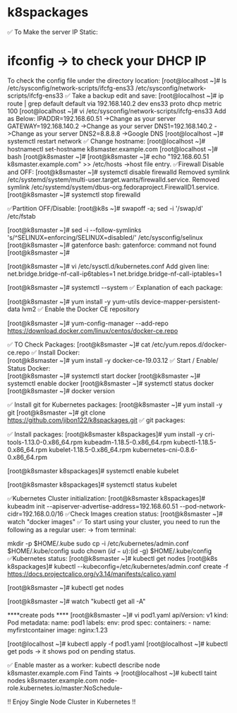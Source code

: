 # k8spackages
✅ To Make the server IP Static:
# ifconfig 				-> to check your DHCP IP
To check the config file under the directory location: 
[root@localhost ~]# ls /etc/sysconfig/network-scripts/ifcfg-ens33 
/etc/sysconfig/network-scripts/ifcfg-ens33
✅  Take a backup edit and save: 
[root@localhost ~]# ip route | grep default
default via 192.168.140.2 dev ens33 proto dhcp metric 100
[root@localhost ~]# vi /etc/sysconfig/network-scripts/ifcfg-ens33
Add as Below:
IPADDR=192.168.60.51 		->Change as your server
GATEWAY=192.168.140.2		->Change as your server
DNS1=192.168.140.2 		->Change as your server
DNS2=8.8.8.8				->Google DNS
[root@localhost ~]# systemctl restart network
✅ Change hostname:
[root@localhost ~]# hostnamectl set-hostname k8smaster.example.com
[root@localhost ~]# bash
[root@k8smaster ~]# 
[root@k8smaster ~]# echo "192.168.60.51 k8smaster.example.com" >> /etc/hosts  	->host file entry.
✅Firewall Disable and OFF:
[root@k8smaster ~]# systemctl disable firewalld
Removed symlink /etc/systemd/system/multi-user.target.wants/firewalld.service.
Removed symlink /etc/systemd/system/dbus-org.fedoraproject.FirewallD1.service.
[root@k8smaster ~]# systemctl stop firewalld

✅Partition OFF/Disable: 
[root@k8s ~]# swapoff -a; sed -i '/swap/d' /etc/fstab

[root@k8smaster ~]# sed -i --follow-symlinks 's/^SELINUX=enforcing/SELINUX=disabled/' /etc/sysconfig/selinux
[root@k8smaster ~]# gatenforce
bash: gatenforce: command not found
[root@k8smaster ~]# 

[root@k8smaster ~]# vi /etc/sysctl.d/kubernetes.conf
Add given line:
net.bridge.bridge-nf-call-ip6tables=1
net.bridge.bridge-nf-call-iptables=1

[root@k8smaster ~]# systemctl --system
✅ Explanation of each package:

[root@k8smaster ~]# yum install -y yum-utils device-mapper-persistent-data lvm2 
✅ Enable the Docker CE repository

[root@k8smaster ~]# yum-config-manager --add-repo https://download.docker.com/linux/centos/docker-ce.repo

✅ TO Check Packages: 
[root@k8smaster ~]# cat /etc/yum.repos.d/docker-ce.repo
✅ Install Docker:  
[root@k8smaster ~]# yum install -y docker-ce-19.03.12
✅ Start / Enable/ Status Docker:  
[root@k8smaster ~]# systemctl start docker
[root@k8smaster ~]# systemctl enable docker
[root@k8smaster ~]# systemctl status docker
[root@k8smaster ~]# docker version

✅ Install git for Kubernetes packages: 
[root@k8smaster ~]# yum install -y git
[root@k8smaster ~]# git clone https://github.com/jibon122/k8spackages.git 
✅ git packages: 



✅ Install packages: 
[root@k8smaster k8spackages]# yum install -y cri-tools-1.13.0-0.x86_64.rpm kubeadm-1.18.5-0.x86_64.rpm kubectl-1.18.5-0.x86_64.rpm kubelet-1.18.5-0.x86_64.rpm kubernetes-cni-0.8.6-0.x86_64.rpm

[root@k8smaster k8spackages]# systemctl enable kubelet

[root@k8smaster k8spackages]# systemctl status kubelet 

✅Kubernetes Cluster initialization: 
[root@k8smaster k8spackages]# kubeadm init --apiserver-advertise-address=192.168.60.51 --pod-network-cidr=192.168.0.0/16
✅Check Images creation status: 
[root@k8smaster ~]# watch "docker images"
✅ To start using your cluster, you need to run the following as a regular user: -> from terminal:

  mkdir -p $HOME/.kube
  sudo cp -i /etc/kubernetes/admin.conf $HOME/.kube/config
  sudo chown $(id -u):$(id -g) $HOME/.kube/config
✅Kubernetes status:
[root@k8smaster ~]# kubectl get nodes
[root@k8s k8spackages]# kubectl --kubeconfig=/etc/kubernetes/admin.conf create -f https://docs.projectcalico.org/v3.14/manifests/calico.yaml


[root@k8smaster ~]# kubectl get nodes

[root@k8smaster ~]# watch  "kubectl get all -A"

****create pods ****
[root@k8smaster ~]# vi pod1.yaml 
apiVersion: v1
kind: Pod
metadata:
  name: pod1
  labels:
    env: prod
spec:
  containers:
    - name: myfirstcontainer
      image: nginx:1.23

[root@localhost ~]# kubectl apply -f pod1.yaml
[root@localhost ~]# kubectl get pods 	-> it shows pod on pending status.

✅ Enable master as a worker: 
kubectl  describe node k8smaster.example.com 
Find Taints -> 
[root@localhost ~]#  kubectl taint nodes k8smaster.example.com node-role.kubernetes.io/master:NoSchedule-

!! Enjoy Single Node Cluster in Kubernetes !!
